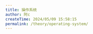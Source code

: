 ```yaml
---
title: 操作系统
author: 阿c
createTime: 2024/05/09 15:58:15
permalink: /theory/operating-system/
---
```

